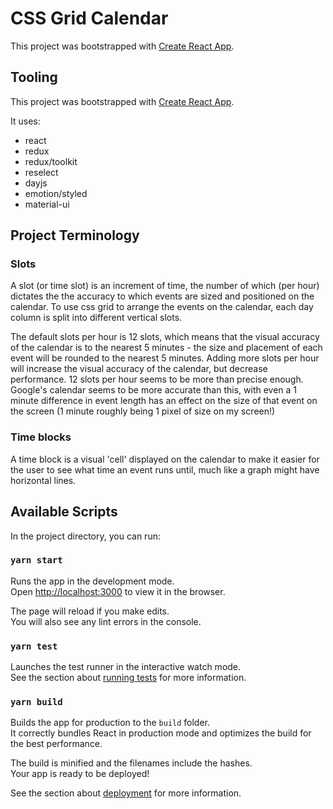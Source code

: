 # CSS Grid Calendar

This project was bootstrapped with [Create React App](https://github.com/facebook/create-react-app).

## Tooling

This project was bootstrapped with [Create React App](https://github.com/facebook/create-react-app).

It uses:

-   react
-   redux
-   redux/toolkit
-   reselect
-   dayjs
-   emotion/styled
-   material-ui

## Project Terminology

### Slots

A slot (or time slot) is an increment of time, the number of which (per hour) dictates the the accuracy to which events are sized and positioned on the calendar. To use css grid to arrange the events on the calendar, each day column is split into different vertical slots.

The default slots per hour is 12 slots, which means that the visual accuracy of the calendar is to the nearest 5 minutes - the size and placement of each event will be rounded to the nearest 5 minutes.
Adding more slots per hour will increase the visual accuracy of the calendar, but decrease performance. 12 slots per hour seems to be more than precise enough. Google's calendar seems to be more accurate than this, with even a 1 minute difference in event length has an effect on the size of that event on the screen (1 minute roughly being 1 pixel of size on my screen!)

### Time blocks

A time block is a visual 'cell' displayed on the calendar to make it easier for the user to see what time an event runs until, much like a graph might have horizontal lines.

## Available Scripts

In the project directory, you can run:

### `yarn start`

Runs the app in the development mode.\
Open [http://localhost:3000](http://localhost:3000) to view it in the browser.

The page will reload if you make edits.\
You will also see any lint errors in the console.

### `yarn test`

Launches the test runner in the interactive watch mode.\
See the section about [running tests](https://facebook.github.io/create-react-app/docs/running-tests) for more information.

### `yarn build`

Builds the app for production to the `build` folder.\
It correctly bundles React in production mode and optimizes the build for the best performance.

The build is minified and the filenames include the hashes.\
Your app is ready to be deployed!

See the section about [deployment](https://facebook.github.io/create-react-app/docs/deployment) for more information.
